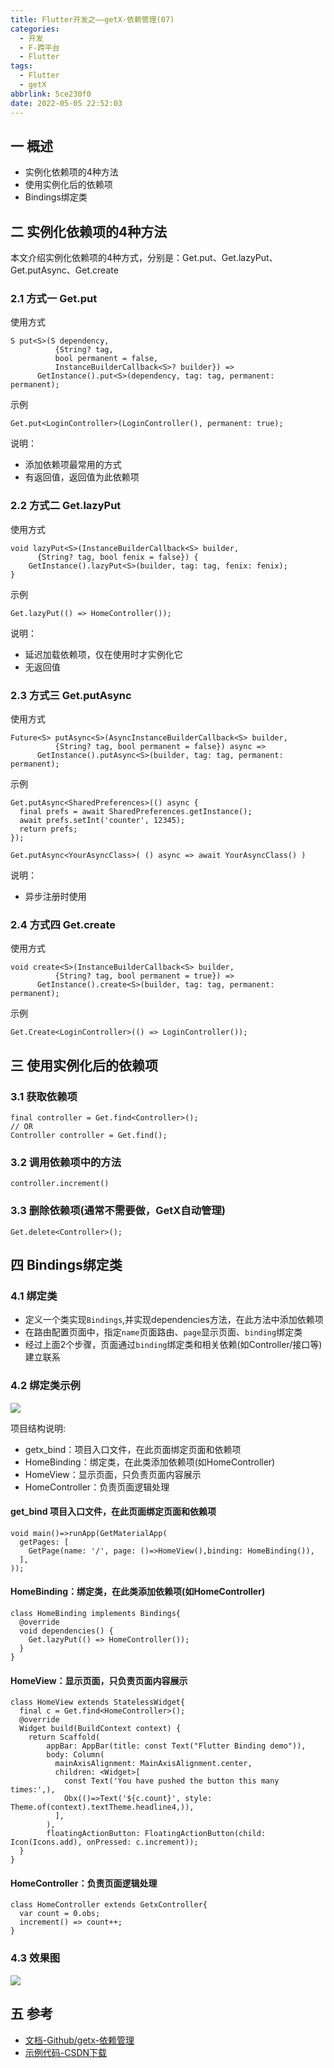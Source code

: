 ```yaml
---
title: Flutter开发之——getX-依赖管理(07)
categories:
  - 开发
  - F-跨平台
  - Flutter
tags:
  - Flutter
  - getX
abbrlink: 5ce230f0
date: 2022-05-05 22:52:03
---
```

## 一 概述

* 实例化依赖项的4种方法 
* 使用实例化后的依赖项
* Bindings绑定类

<!--more-->

## 二 实例化依赖项的4种方法 

本文介绍实例化依赖项的4种方式，分别是：Get.put、Get.lazyPut、Get.putAsync、Get.create

### 2.1 方式一 Get.put

使用方式

```
S put<S>(S dependency,
          {String? tag,
          bool permanent = false,
          InstanceBuilderCallback<S>? builder}) =>
      GetInstance().put<S>(dependency, tag: tag, permanent: permanent);
```

示例

```
Get.put<LoginController>(LoginController(), permanent: true);
```

说明：

* 添加依赖项最常用的方式
* 有返回值，返回值为此依赖项

### 2.2 方式二 Get.lazyPut

使用方式

```
void lazyPut<S>(InstanceBuilderCallback<S> builder,
      {String? tag, bool fenix = false}) {
    GetInstance().lazyPut<S>(builder, tag: tag, fenix: fenix);
}
```

示例

```
Get.lazyPut(() => HomeController());
```

说明：

* 延迟加载依赖项，仅在使用时才实例化它
* 无返回值

### 2.3 方式三 Get.putAsync

使用方式

```
Future<S> putAsync<S>(AsyncInstanceBuilderCallback<S> builder,
          {String? tag, bool permanent = false}) async =>
      GetInstance().putAsync<S>(builder, tag: tag, permanent: permanent);
```

示例

```
Get.putAsync<SharedPreferences>(() async {
  final prefs = await SharedPreferences.getInstance();
  await prefs.setInt('counter', 12345);
  return prefs;
});

Get.putAsync<YourAsyncClass>( () async => await YourAsyncClass() )
```

说明：

* 异步注册时使用

### 2.4 方式四 Get.create

使用方式

```
void create<S>(InstanceBuilderCallback<S> builder,
          {String? tag, bool permanent = true}) =>
      GetInstance().create<S>(builder, tag: tag, permanent: permanent);
```

示例

```
Get.Create<LoginController>(() => LoginController());
```

## 三 使用实例化后的依赖项

### 3.1 获取依赖项

```
final controller = Get.find<Controller>();
// OR
Controller controller = Get.find();
```

### 3.2 调用依赖项中的方法

```
controller.increment()
```

### 3.3 删除依赖项(通常不需要做，GetX自动管理)

```
Get.delete<Controller>();
```

## 四 Bindings绑定类

### 4.1 绑定类

* 定义一个类实现`Bindings`,并实现dependencies方法，在此方法中添加依赖项
* 在路由配置页面中，指定`name`页面路由、`page`显示页面、`binding`绑定类
* 经过上面2个步骤，页面通过`binding`绑定类和相关依赖(如Controller/接口等)建立联系

### 4.2 绑定类示例

![][1]

项目结构说明:

* getx_bind：项目入口文件，在此页面绑定页面和依赖项
* HomeBinding：绑定类，在此类添加依赖项(如HomeController)
* HomeView：显示页面，只负责页面内容展示
* HomeController：负责页面逻辑处理

#### get_bind 项目入口文件，在此页面绑定页面和依赖项

```
void main()=>runApp(GetMaterialApp(
  getPages: [
    GetPage(name: '/', page: ()=>HomeView(),binding: HomeBinding()),
  ],
));
```

#### HomeBinding：绑定类，在此类添加依赖项(如HomeController)

```
class HomeBinding implements Bindings{
  @override
  void dependencies() {
    Get.lazyPut(() => HomeController());
  }
}
```

#### HomeView：显示页面，只负责页面内容展示

```
class HomeView extends StatelessWidget{
  final c = Get.find<HomeController>();
  @override
  Widget build(BuildContext context) {
    return Scaffold(
        appBar: AppBar(title: const Text("Flutter Binding demo")),
        body: Column(
          mainAxisAlignment: MainAxisAlignment.center,
          children: <Widget>[
            const Text('You have pushed the button this many times:',),
            Obx(()=>Text('${c.count}', style: Theme.of(context).textTheme.headline4,)),
          ],
        ),
        floatingActionButton: FloatingActionButton(child: Icon(Icons.add), onPressed: c.increment));
  }
}
```

#### HomeController：负责页面逻辑处理

```
class HomeController extends GetxController{
  var count = 0.obs;
  increment() => count++;
}
```

### 4.3 效果图
![][2]

## 五 参考

* [文档-Github/getx-依赖管理](https://github.com/jonataslaw/getx/blob/master/documentation/en_US/dependency_management.md)
* [示例代码-CSDN下载](https://download.csdn.net/download/Calvin_zhou/85294653)




[1]:https://raw.githubusercontent.com/PGzxc/CDN/master/blog-flutter/flutter-getx-bind-07-project-struct.png
[2]:https://raw.githubusercontent.com/PGzxc/CDN/master/blog-flutter/flutter-getx-bind-07-bind-preview.png
